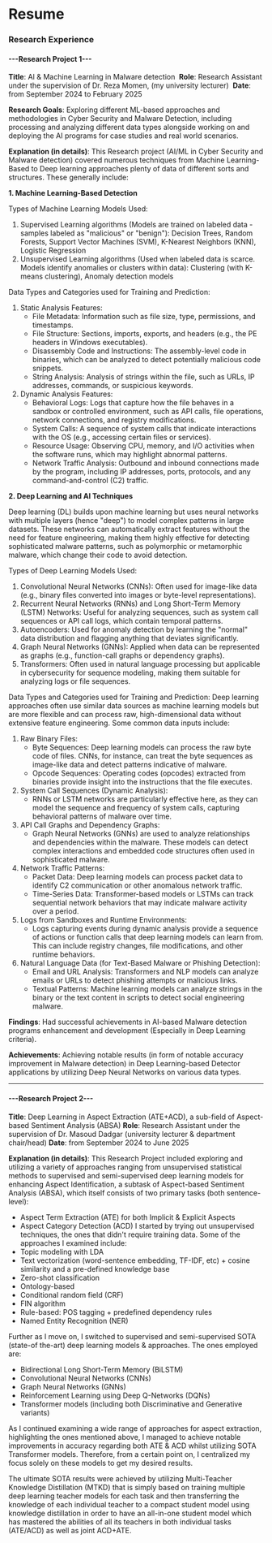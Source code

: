 # Resume

### Research Experience

#### ---Research Project 1---
**Title**: AI & Machine Learning in Malware detection 
**Role**: Research Assistant under the supervision of Dr. Reza Momen, (my university lecturer) 
**Date**: from September 2024 to February 2025

**Research Goals**: Exploring different ML-based approaches and methodologies in Cyber Security and Malware Detection, including processing and analyzing different data types alongside working on and deploying the AI programs for case studies and real world scenarios.

**Explanation (in details)**:
This Research project (AI/ML in Cyber Security and Malware detection) covered numerous techniques from Machine Learning-Based to Deep learning approaches plenty of data of different sorts and structures. These generally include:

**1. Machine Learning-Based Detection**

Types of Machine Learning Models Used:
1. Supervised Learning algorithms (Models are trained on labeled data - samples labeled as "malicious" or "benign"): Decision Trees, Random Forests, ​Support Vector Machines (SVM), K-Nearest Neighbors (KNN), Logistic Regression
2. Unsupervised Learning algorithms (Used when labeled data is scarce. Models identify anomalies or clusters within data): Clustering (with K-means clustering), Anomaly detection models

Data Types and Categories used for Training and Prediction:
1. Static Analysis Features:
	- File Metadata: Information such as file size, type, permissions, and timestamps.
	- File Structure: Sections, imports, exports, and headers (e.g., the PE headers in Windows executables).
	- Disassembly Code and Instructions: The assembly-level code in binaries, which can be analyzed to detect potentially malicious code snippets.
	- String Analysis: Analysis of strings within the file, such as URLs, IP addresses, commands, or suspicious keywords.
2. Dynamic Analysis Features:
	- Behavioral Logs: Logs that capture how the file behaves in a sandbox or controlled environment, such as API calls, file operations, network connections, and registry modifications.
	- System Calls: A sequence of system calls that indicate interactions with the OS (e.g., accessing certain files or services).
	- Resource Usage: Observing CPU, memory, and I/O activities when the software runs, which may highlight abnormal patterns.
	- Network Traffic Analysis: Outbound and inbound connections made by the program, including IP addresses, ports, protocols, and any command-and-control (C2) traffic.

**2. Deep Learning and AI Techniques**

Deep learning (DL) builds upon machine learning but uses neural networks with multiple layers (hence "deep") to model complex patterns in large datasets. These networks can automatically extract features without the need for feature engineering, making them highly effective for detecting sophisticated malware patterns, such as polymorphic or metamorphic malware, which change their code to avoid detection.

Types of Deep Learning Models Used:
1. Convolutional Neural Networks (CNNs): Often used for image-like data (e.g., binary files converted into images or byte-level representations).
2. Recurrent Neural Networks (RNNs) and Long Short-Term Memory (LSTM) Networks: Useful for analyzing sequences, such as system call sequences or API call logs, which contain temporal patterns.
3. Autoencoders: Used for anomaly detection by learning the "normal" data distribution and flagging anything that deviates significantly.
4. Graph Neural Networks (GNNs): Applied when data can be represented as graphs (e.g., function-call graphs or dependency graphs).
5. Transformers: Often used in natural language processing but applicable in cybersecurity for sequence modeling, making them suitable for analyzing logs or file sequences.

Data Types and Categories used for Training and Prediction:
Deep learning approaches often use similar data sources as machine learning models but are more flexible and can process raw, high-dimensional data without extensive feature engineering. Some common data inputs include:
1. Raw Binary Files:
	- Byte Sequences: Deep learning models can process the raw byte code of files. CNNs, for instance, can treat the byte sequences as image-like data and detect patterns indicative of malware.
	- Opcode Sequences: Operating codes (opcodes) extracted from binaries provide insight into the instructions that the file executes.
2. System Call Sequences (Dynamic Analysis):
	- RNNs or LSTM networks are particularly effective here, as they can model the sequence and frequency of system calls, capturing behavioral patterns of malware over time.
3. API Call Graphs and Dependency Graphs:
	- Graph Neural Networks (GNNs) are used to analyze relationships and dependencies within the malware. These models can detect complex interactions and embedded code structures often used in sophisticated malware.
4. Network Traffic Patterns:
	- Packet Data: Deep learning models can process packet data to identify C2 communication or other anomalous network traffic.
	- Time-Series Data: Transformer-based models or LSTMs can track sequential network behaviors that may indicate malware activity over a period.
5. Logs from Sandboxes and Runtime Environments:
	- Logs capturing events during dynamic analysis provide a sequence of actions or function calls that deep learning models can learn from. This can include registry changes, file modifications, and other runtime behaviors.
6. Natural Language Data (for Text-Based Malware or Phishing Detection):
	- Email and URL Analysis: Transformers and NLP models can analyze emails or URLs to detect phishing attempts or malicious links.
	- Textual Patterns: Machine learning models can analyze strings in the binary or the text content in scripts to detect social engineering malware.

**Findings**: Had successful achievements in AI-based Malware detection programs enhancement and development (Especially in Deep Learning criteria).

**Achievements**: Achieving notable results (in form of notable accuracy improvement in Malware detection) in Deep Learning-based Detector applications by utilizing Deep Neural Networks on various data types.

---

#### ---Research Project 2---
**Title**: Deep Learning in Aspect Extraction (ATE+ACD), a sub-field of Aspect-based Sentiment Analysis (ABSA)
**Role**: Research Assistant under the supervision of Dr. Masoud Dadgar (university lecturer & department chair/head) 
**Date**: from September 2024 to June 2025

**Explanation (in details)**:
This Research Project included exploring and utilizing a variety of approaches ranging from unsupervised statistical methods to supervised and semi-supervised deep learning models for enhancing Aspect Identification, a subtask of Aspect-based Sentiment Analysis (ABSA), which itself consists of two primary tasks (both sentence-level):
- Aspect Term Extraction (ATE) for both Implicit & Explicit Aspects
- Aspect Category Detection (ACD)
I started by trying out unsupervised techniques, the ones that didn't require training data. Some of the approaches I examined include: 
- Topic modeling with LDA
- Text vectorization (word-sentence embedding, TF-IDF, etc) + cosine similarity and a pre-defined knowledge base
- Zero-shot classification
- Ontology-based
- Conditional random field (CRF)
- FIN algorithm
- Rule-based: POS tagging + predefined dependency rules
- Named Entity Recognition (NER)

Further as I move on, I switched to supervised and semi-supervised SOTA (state-of the-art) deep learning models & approaches. The ones employed are: 
- Bidirectional Long Short-Term Memory (BiLSTM)
- Convolutional Neural Networks (CNNs)
- Graph Neural Networks (GNNs)
- Reinforcement Learning using Deep Q-Networks (DQNs)
- Transformer models (including both Discriminative and Generative variants)

As I continued examining a wide range of approaches for aspect extraction, highlighting the ones mentioned above, I managed to achieve notable improvements in accuracy regarding both ATE & ACD whilst utilizing SOTA Transformer models. Therefore, from a certain point on, I centralized my focus solely on these models to get my desired results. 

The ultimate SOTA results were achieved by utilizing Multi-Teacher Knowledge Distillation (MTKD) that is simply based on training multiple deep learning teacher models for each task and then transferring the knowledge of each individual teacher to a compact student model using knowledge distillation in order to have an all-in-one student model which has mastered the abilities of all its teachers in both individual tasks (ATE/ACD) as well as joint ACD+ATE.
